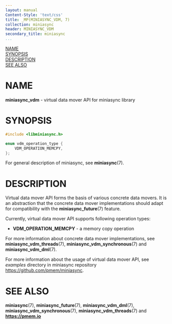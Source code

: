 ```yaml
---
layout: manual
Content-Style: 'text/css'
title: _MP(MINIASYNC_VDM, 7)
collection: miniasync
header: MINIASYNC_VDM
secondary_title: miniasync
...
```


[comment]: <> (SPDX-License-Identifier: BSD-3-Clause)
[comment]: <> (Copyright 2022, Intel Corporation)

[comment]: <> (miniasync_vdm.7 -- man page for miniasync vdm API)

[NAME](#name)<br />
[SYNOPSIS](#synopsis)<br />
[DESCRIPTION](#description)<br />
[SEE ALSO](#see-also)<br />


# NAME #

**miniasync_vdm** - virtual data mover API for miniasync library


# SYNOPSIS #

```c
#include <libminiasync.h>

enum vdm_operation_type {
	VDM_OPERATION_MEMCPY,
};
```

For general description of miniasync, see **miniasync**(7).


# DESCRIPTION #

Virtual data mover API forms the basis of various concrete data movers.
It is an abstraction that the concrete data mover implementations should adapt
for compatibility with the **miniasync_future**(7) feature.

Currently, virtual data mover API supports following operation types:

* **VDM_OPERATION_MEMCPY** - a memory copy operation

For more information about concrete data mover implementations, see **miniasync_vdm_threads**(7),
**miniasync_vdm_synchronous**(7) and **miniasync_vdm_dml**(7).

For more information about the usage of virtual data mover API, see *examples* directory
in miniasync repository <https://github.com/pmem/miniasync>.


# SEE ALSO #

**miniasync**(7), **miniasync_future**(7),
**miniasync_vdm_dml**(7), **miniasync_vdm_synchronous**(7),
**miniasync_vdm_threads**(7) and **<https://pmem.io>**
